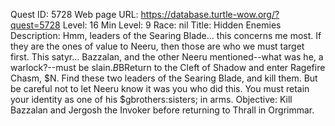 Quest ID: 5728
Web page URL: https://database.turtle-wow.org/?quest=5728
Level: 16
Min Level: 9
Race: nil
Title: Hidden Enemies
Description: Hmm, leaders of the Searing Blade... this concerns me most. If they are the ones of value to Neeru, then those are who we must target first. This satyr... Bazzalan, and the other Neeru mentioned--what was he, a warlock?--must be slain.$B$BReturn to the Cleft of Shadow and enter Ragefire Chasm, $N. Find these two leaders of the Searing Blade, and kill them. But be careful not to let Neeru know it was you who did this. You must retain your identity as one of his $gbrothers:sisters; in arms.
Objective: Kill Bazzalan and Jergosh the Invoker before returning to Thrall in Orgrimmar.
